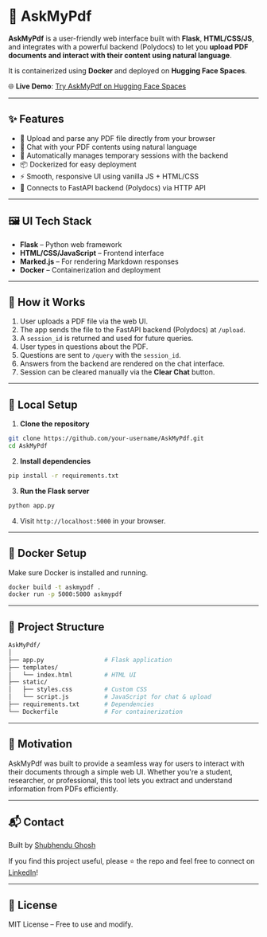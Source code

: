 # 🧾 AskMyPdf

**AskMyPdf** is a user-friendly web interface built with **Flask**, **HTML/CSS/JS**, and integrates with a powerful backend (Polydocs) to let you **upload PDF documents and interact with their content using natural language**.

It is containerized using **Docker** and deployed on **Hugging Face Spaces**.

🌐 **Live Demo**: [Try AskMyPdf on Hugging Face Spaces](https://huggingface.co/spaces/shubhendu-ghosh/askmypdf)

---

## ✨ Features

- 📄 Upload and parse any PDF file directly from your browser
- 💬 Chat with your PDF contents using natural language
- 🔁 Automatically manages temporary sessions with the backend
- 📦 Dockerized for easy deployment
- ⚡ Smooth, responsive UI using vanilla JS + HTML/CSS
- 🔗 Connects to FastAPI backend (Polydocs) via HTTP API

---

## 🖼️ UI Tech Stack

- **Flask** – Python web framework
- **HTML/CSS/JavaScript** – Frontend interface
- **Marked.js** – For rendering Markdown responses
- **Docker** – Containerization and deployment

---

## 🚀 How it Works

1. User uploads a PDF file via the web UI.
2. The app sends the file to the FastAPI backend (Polydocs) at `/upload`.
3. A `session_id` is returned and used for future queries.
4. User types in questions about the PDF.
5. Questions are sent to `/query` with the `session_id`.
6. Answers from the backend are rendered on the chat interface.
7. Session can be cleared manually via the **Clear Chat** button.

---

## 🧪 Local Setup

1. **Clone the repository**

```bash
git clone https://github.com/your-username/AskMyPdf.git
cd AskMyPdf
```

2. **Install dependencies**

```bash
pip install -r requirements.txt
```

3. **Run the Flask server**

```bash
python app.py
```

4. Visit `http://localhost:5000` in your browser.

---

## 🐳 Docker Setup

Make sure Docker is installed and running.

```bash
docker build -t askmypdf .
docker run -p 5000:5000 askmypdf
```

---

## 🧩 Project Structure

```bash
AskMyPdf/
│
├── app.py                 # Flask application
├── templates/
│   └── index.html         # HTML UI
├── static/
│   ├── styles.css         # Custom CSS
│   └── script.js          # JavaScript for chat & upload
├── requirements.txt       # Dependencies
└── Dockerfile             # For containerization
```

---

## 🧠 Motivation

AskMyPdf was built to provide a seamless way for users to interact with their documents through a simple web UI. Whether you're a student, researcher, or professional, this tool lets you extract and understand information from PDFs efficiently.

---

## 📬 Contact

Built by [Shubhendu Ghosh](https://www.linkedin.com/in/shubhendu-ghosh-ds/)

If you find this project useful, please ⭐ the repo and feel free to connect on [LinkedIn](https://www.linkedin.com/in/shubhendu-ghosh-ds/)!

---

## 📝 License

MIT License – Free to use and modify.
